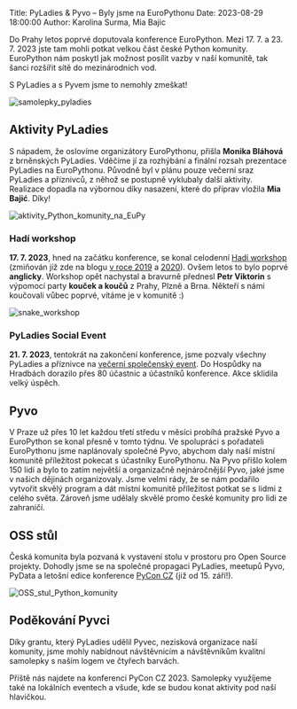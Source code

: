 Title: PyLadies & Pyvo – Byly jsme na EuroPythonu
Date: 2023-08-29 18:00:00
Author: Karolina Surma, Mia Bajic

Do Prahy letos poprvé doputovala konference EuroPython.
Mezi 17. 7. a 23. 7. 2023 jste tam mohli potkat velkou část české Python komunity.
EuroPython nám poskytl jak možnost posílit vazby v naší komunitě, tak šanci rozšířit sítě do mezinárodních vod.

S PyLadies a s Pyvem jsme to nemohly zmeškat!

![samolepky_pyladies]({static}/images/samolepky_pyladies_2023.jpg)


## Aktivity PyLadies

S nápadem, že oslovíme organizátory EuroPythonu, přišla **Monika Bláhová** z brněnských PyLadies.
Vděčíme jí za rozhýbání a finální rozsah prezentace PyLadies na EuroPythonu.
Původně byl v plánu pouze večerní sraz PyLadies a příznivců, z něhož se postupně vyklubaly další aktivity.
Realizace dopadla na výbornou díky nasazení, které do příprav vložila **Mia Bajić**. Díky!

![aktivity_Python_komunity_na_EuPy]({static}/images/czech_python_at_eupy.jpg)


### Hadí workshop

**17. 7. 2023**, hned na začátku konference, se konal celodenní [Hadí workshop](https://ep2023.europython.eu/pyladies-workshop)
(zmiňován již zde na blogu [v roce 2019](https://blog.python.cz/pyladies-snake-report) a [2020](https://blog.python.cz/Hadi-workshop-v-Brne])).
Ovšem letos to bylo poprvé **anglicky**.
Workshop opět nachystal a bravurně přednesl **Petr Viktorin** s výpomocí party **kouček a koučů** z Prahy, Plzně a Brna.
Někteří s námi koučovali vůbec poprvé, vítáme je v komunitě :)

![snake_workshop]({static}/images/snake-workshop-eupy-2023.jpg)

### PyLadies Social Event

**21. 7. 2023**, tentokrát na zakončení konference, jsme pozvaly všechny PyLadies a příznivce na [večerní společenský event](https://ep2023.europython.eu/pyladies-social-event).
Do Hospůdky na Hradbách dorazilo přes 80 účastnic a účastníků konference.
Akce sklidila velký úspěch.

## Pyvo
V Praze už přes 10 let každou třetí středu v měsíci probíhá pražské Pyvo a EuroPython se konal přesně v tomto týdnu.
Ve spolupráci s pořadateli EuroPythonu jsme naplánovaly společné Pyvo, abychom daly naší místní komunitě příležitost pokecat s účastníky EuroPythonu.
Na Pyvo přišlo kolem 150 lidí a bylo to zatím největší a organizačně nejnáročnější Pyvo, jaké jsme v našich dějinách organizovaly.
Jsme velmi rády, že se nám podařilo vytvořit skvělý program a dát místní komunitě příležitost potkat se s lidmi z celého světa.
Zároveň jsme udělaly skvělé promo české komunity pro lidi ze zahraničí.

## OSS stůl

Česká komunita byla pozvaná k vystavení stolu v prostoru pro Open Source projekty.
Dohodly jsme se na společné propagaci PyLadies, meetupů Pyvo, PyData a letošní edice konference [PyCon CZ](https://cz.pycon.org/2023/) (již od 15. září!).

![OSS_stul_Python_komunity]({static}/images/oss_table_at_eupy_2023.jpg)

## Poděkování Pyvci

Díky grantu, který PyLadies udělil Pyvec, nezisková organizace naší komunity, jsme mohly nabídnout návštěvnicím a návštěvníkům kvalitní samolepky s naším logem ve čtyřech barvách.

Příště nás najdete na konferenci PyCon CZ 2023. Samolepky využíjeme také na lokálních eventech a všude, kde se budou konat aktivity pod naší hlavičkou.
